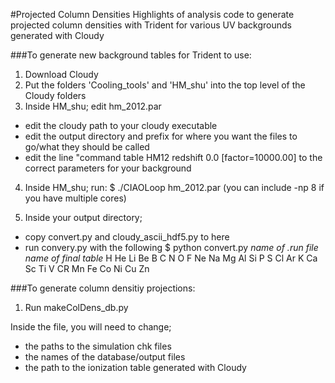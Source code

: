 #Projected Column Densities
Highlights of analysis code to generate projected column densities with Trident for various UV backgrounds generated with Cloudy


###To generate new background tables for Trident to use: 
1. Download Cloudy
2. Put the folders 'Cooling_tools' and 'HM_shu' into the top level of the Cloudy folders
3. Inside HM_shu; edit hm_2012.par
  - edit the cloudy path to your cloudy executable
  - edit the output directory and prefix for where you want the files to go/what they should be called
  - edit the line "command table HM12 redshift 0.0 [factor=10000.00] to the correct parameters for your background
4. Inside HM_shu; run: 
  $ ./CIAOLoop hm_2012.par      (you can include -np 8 if you have multiple cores)
  
5. Inside your output directory; 
 - copy convert.py and cloudy_ascii_hdf5.py to here
 - run convery.py with the following
  $ python convert.py *name of .run file*  *name of final table*  H He Li Be B C N O F Ne Na Mg Al Si P S Cl Ar K Ca Sc Ti V CR Mn Fe Co Ni Cu Zn
  
  
###To generate column densitiy projections:
1. Run makeColDens_db.py

Inside the file, you will need to change; 
  - the paths to the simulation chk files
  - the names of the database/output files
  - the path to the ionization table generated with Cloudy
  
